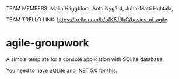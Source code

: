 TEAM MEMBERS: Malin Häggblom, 
Antti Nygård, 
Juha-Matti Huhtala,


TEAM TRELLO LINK: 
https://trello.com/b/ofKFJ9hC/basics-of-agile

# agile-groupwork

A simple template for a console application with SQLite database.

You need to have SQLite and .NET 5.0 for this.
